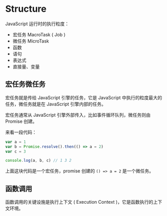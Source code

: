 # Structure

JavaScript 运行时的执行粒度：

* 宏任务 MacroTask ( Job )
* 微任务 MicroTask
* 函数
* 语句
* 表达式
* 直接量、变量

## 宏任务微任务

宏任务就是传给 JavaScript 引擎的任务，它是 JavaScript 中执行的粒度最大的任务，微任务就是在 JavaScript 引擎内部的任务。

宏任务通常从 JavaScript 引擎外部传入，比如事件循环队列，微任务则由 Promise 创建。

来看一段代码：

```javascript
var a = 1
var b = Promise.resolve().then(() => a = 2)
var c = 3

console.log(a, b, c) // 1 3 2
```

上面这块代码是一个宏任务，promise 创建的 `() => a = 2` 是一个微任务。

## 函数调用

函数调用的关键设施是执行上下文 ( Execution Context )，它是函数执行的上下文环境。
